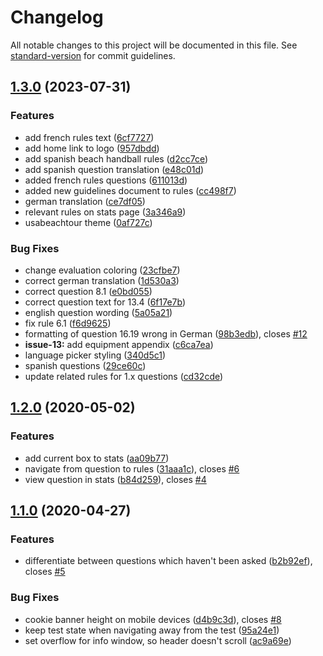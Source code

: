 # Changelog

All notable changes to this project will be documented in this file. See [standard-version](https://github.com/conventional-changelog/standard-version) for commit guidelines.

## [1.3.0](https://github.com/MichiMensing/referee.app/compare/v1.2.0...v1.3.0) (2023-07-31)


### Features

* add french rules text ([6cf7727](https://github.com/MichiMensing/referee.app/commit/6cf772797706715055cb613822deaaa92cf49554))
* add home link to logo ([957dbdd](https://github.com/MichiMensing/referee.app/commit/957dbdd283990527fee9eb2800dee401eecc9c2f))
* add spanish beach handball rules ([d2cc7ce](https://github.com/MichiMensing/referee.app/commit/d2cc7cec7f4fd939a50c2baee5a7bd788ec55da2))
* add spanish question translation ([e48c01d](https://github.com/MichiMensing/referee.app/commit/e48c01d306b47bc4c5bb585be3cf43ecda55ece1))
* added french rules questions ([611013d](https://github.com/MichiMensing/referee.app/commit/611013d1d3e0c296fe36c80c63b1ec302e93f247))
* added new guidelines document to rules ([cc498f7](https://github.com/MichiMensing/referee.app/commit/cc498f736367c73e2ac6a716f2463877e28d17a1))
* german translation ([ce7df05](https://github.com/MichiMensing/referee.app/commit/ce7df05789c3c2b655331ba844294b8becfa7c40))
* relevant rules on stats page ([3a346a9](https://github.com/MichiMensing/referee.app/commit/3a346a9f1ccb0d82a73b2536c844511396f911da))
* usabeachtour theme ([0af727c](https://github.com/MichiMensing/referee.app/commit/0af727ce7afba4606e0c1e910880f40ac050479f))


### Bug Fixes

* change evaluation coloring ([23cfbe7](https://github.com/MichiMensing/referee.app/commit/23cfbe71f5094b0e62e8d97801c1e113ef5af7c3))
* correct german translation ([1d530a3](https://github.com/MichiMensing/referee.app/commit/1d530a336818e860cc46af06e090a8c164e64845))
* correct question 8.1 ([e0bd055](https://github.com/MichiMensing/referee.app/commit/e0bd055454867b54cf778e01a108038eca93f606))
* correct question text for 13.4 ([6f17e7b](https://github.com/MichiMensing/referee.app/commit/6f17e7b87976bc56b2bc65f46de0bec938874c7d))
* english question wording ([5a05a21](https://github.com/MichiMensing/referee.app/commit/5a05a2158983359b5103ca2c2f994901e12c96ec))
* fix rule 6.1 ([f6d9625](https://github.com/MichiMensing/referee.app/commit/f6d9625fc71a47dd1e3cc7d9c9dd03109aa48b20))
* formatting of question 16.19 wrong in German ([98b3edb](https://github.com/MichiMensing/referee.app/commit/98b3edb176afa724221782262a8af01d96cca6d3)), closes [#12](https://github.com/MichiMensing/referee.app/issues/12)
* **issue-13:** add equipment appendix ([c6ca7ea](https://github.com/MichiMensing/referee.app/commit/c6ca7ea077ee177ff3b41648c5da147b001c75ca))
* language picker styling ([340d5c1](https://github.com/MichiMensing/referee.app/commit/340d5c122ded148b39f9560d63a4b860eaf25e0d))
* spanish questions ([29ce60c](https://github.com/MichiMensing/referee.app/commit/29ce60cf3cdf8b20251637d36957c542bad2ece6))
* update related rules for 1.x questions ([cd32cde](https://github.com/MichiMensing/referee.app/commit/cd32cde774ae3f77456b504d7771b30e33b9edfc))

## [1.2.0](https://github.com/cevou/referee.app/compare/v1.1.0...v1.2.0) (2020-05-02)


### Features

* add current box to stats ([aa09b77](https://github.com/cevou/referee.app/commit/aa09b774eb6a540c2500df26a37b54f279f053e3))
* navigate from question to rules ([31aaa1c](https://github.com/cevou/referee.app/commit/31aaa1ce4b92519d8c2f8e783d377cbc167cb620)), closes [#6](https://github.com/cevou/referee.app/issues/6)
* view question in stats ([b84d259](https://github.com/cevou/referee.app/commit/b84d2597dd13547d1fa17998a515de707e1b0d66)), closes [#4](https://github.com/cevou/referee.app/issues/4)

## [1.1.0](https://github.com/cevou/referee.app/compare/v1.0.0...v1.1.0) (2020-04-27)


### Features

* differentiate between questions which haven't been asked ([b2b92ef](https://github.com/cevou/referee.app/commit/b2b92ef3cff4aa66dfa4a5a952a2078b32b7ad34)), closes [#5](https://github.com/cevou/referee.app/issues/5)


### Bug Fixes

* cookie banner height on mobile devices ([d4b9c3d](https://github.com/cevou/referee.app/commit/d4b9c3dd7031c3f7d9c9592e9153d8f425d21bdb)), closes [#8](https://github.com/cevou/referee.app/issues/8)
* keep test state when navigating away from the test ([95a24e1](https://github.com/cevou/referee.app/commit/95a24e1329afc50fec1fba6e343cbab63da12f70))
* set overflow for info window, so header doesn't scroll ([ac9a69e](https://github.com/cevou/referee.app/commit/ac9a69e33a5d3801b04dc8ce6bc433e3e0bed806))
